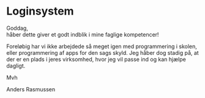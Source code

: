 # Loginsystem #

Goddag,  
håber dette giver et godt indblik i mine faglige kompetencer!

Foreløbig har vi ikke arbejdede så meget igen med programmering i skolen,
eller programmering af apps for den sags skyld.
Jeg håber dog stadig på, at der er en plads i jeres virksomhed, hvor jeg vil
passe ind og kan hjælpe dagligt.

Mvh  

Anders Rasmussen
